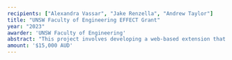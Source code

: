 ```yaml
---
recipients: ["Alexandra Vassar", "Jake Renzella", "Andrew Taylor"]
title: "UNSW Faculty of Engineering EFFECT Grant"
year: "2023"
awarder: 'UNSW Faculty of Engineering'
abstract: "This project involves developing a web-based extension that will provide a natural conversational prompts during compiler error debugging."
amount: '$15,000 AUD'
---
```

